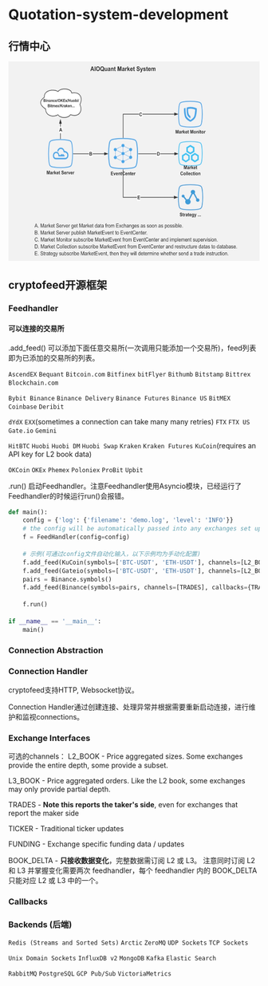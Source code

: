 # Quotation-system-development
## 行情中心
<img src="https://github.com/SelenaMa9812/Quotation_system_development/blob/main/images/%E8%A1%8C%E6%83%85%E4%B8%AD%E5%BF%83.jpg" width="600" height="400" />

## cryptofeed开源框架
### Feedhandler
#### 可以连接的交易所
.add_feed() 可以添加下面任意交易所(一次调用只能添加一个交易所)，feed列表即为已添加的交易所的列表。

`AscendEX`   `Bequant`   `Bitcoin.com`   `Bitfinex`    `bitFlyer`   `Bithumb`   `Bitstamp`    `Bittrex`   `Blockchain.com`

`Bybit Binance`   `Binance Delivery`    `Binance Futures`    `Binance US`    `BitMEX`    `Coinbase`    `Deribit`   

`dYdX`    `EXX`(sometimes a connection can take many many retries)   `FTX`   `FTX US`      `Gate.io`   `Gemini`  

`HitBTC`    `Huobi`   `Huobi DM`    `Huobi Swap`    `Kraken`    `Kraken Futures`    `KuCoin`(requires an API key for L2 book data)

`OKCoin`    `OKEx`    `Phemex`    `Poloniex`    `ProBit`    `Upbit`

.run() 启动Feedhandler。注意Feedhandler使用Asyncio模块，已经运行了Feedhandler的时候运行run()会报错。

```Python
def main():
    config = {'log': {'filename': 'demo.log', 'level': 'INFO'}}
    # the config will be automatically passed into any exchanges set up by string. Instantiated exchange objects would need to pass the config in manually.
    f = FeedHandler(config=config)
    
    # 示例(可通过config文件自动化输入，以下示例均为手动化配置)
    f.add_feed(KuCoin(symbols=['BTC-USDT', 'ETH-USDT'], channels=[L2_BOOK, ], callbacks={L2_BOOK: book, BOOK_DELTA: delta, CANDLES: candle_callback, TICKER: ticker, TRADES: trade}))
    f.add_feed(Gateio(symbols=['BTC-USDT', 'ETH-USDT'], channels=[L2_BOOK], callbacks={CANDLES: candle_callback, L2_BOOK: book, TRADES: trade, TICKER: ticker, BOOK_DELTA: delta}))
    pairs = Binance.symbols()
    f.add_feed(Binance(symbols=pairs, channels=[TRADES], callbacks={TRADES: TradeCallback(trade)}))
    
    f.run()

if __name__ == '__main__':
    main()
```
### Connection Abstraction


### Connection Handler
cryptofeed支持HTTP, Websocket协议。

Connection Handler通过创建连接、处理异常并根据需要重新启动连接，进行维护和监视connections。

### Exchange Interfaces
可选的channels：
L2_BOOK - Price aggregated sizes. Some exchanges provide the entire depth, some provide a subset.

L3_BOOK - Price aggregated orders. Like the L2 book, some exchanges may only provide partial depth.

TRADES - **Note this reports the taker's side**, even for exchanges that report the maker side

TICKER - Traditional ticker updates

FUNDING - Exchange specific funding data / updates

BOOK_DELTA - **只接收数据变化**，完整数据需订阅 L2 或 L3。 注意同时订阅 L2 和 L3 并掌握变化需要两次 feedhandler，每个 feedhandler 内的 BOOK_DELTA 只能对应 L2 或 L3 中的一个。

### Callbacks
### Backends (后端)
`Redis (Streams and Sorted Sets)`   `Arctic`    `ZeroMQ`    `UDP Sockets`   `TCP Sockets`

`Unix Domain Sockets`   `InfluxDB v2`    `MongoDB`    `Kafka`     `Elastic Search`

`RabbitMQ`    `PostgreSQL`    `GCP Pub/Sub`     `VictoriaMetrics`



